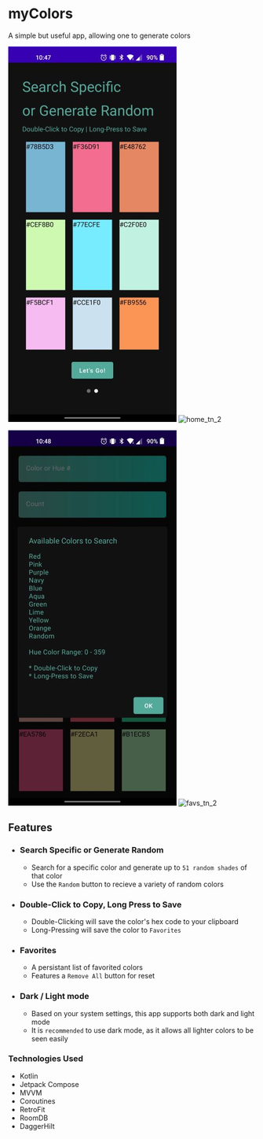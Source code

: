 # myColors

A simple but useful app, allowing one to generate colors

![Intro](https://github.com/BrianJr03/myColors/blob/master/search_specific_small.jpg)
![home_tn_2](https://user-images.githubusercontent.com/55070185/189548950-ada26e73-a52b-48ec-919f-d7e46076638c.JPEG)

![Info](https://github.com/BrianJr03/myColors/blob/master/info_small.jpg)
![favs_tn_2](https://user-images.githubusercontent.com/55070185/189549012-175e681b-3532-4f0c-8bbc-2496e4d1ebc5.JPEG)

## Features
- ### Search Specific or Generate Random
  - Search for a specific color and generate up to `51 random shades` of that color
  - Use the `Random` button to recieve a variety of random colors
  
- ### Double-Click to Copy, Long Press to Save
  - Double-Clicking will save the color's hex code to your clipboard
  - Long-Pressing will save the color to `Favorites`

- ### Favorites
  - A persistant list of favorited colors
  - Features a `Remove All` button for reset
  
- ### Dark / Light mode
  - Based on your system settings, this app supports both dark and light mode
  - It is `recommended` to use dark mode, as it allows all lighter colors to be seen easily
  
### Technologies Used
 - Kotlin
 - Jetpack Compose
 - MVVM
 - Coroutines
 - RetroFit
 - RoomDB
 - DaggerHilt
